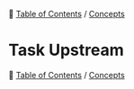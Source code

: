 🔖 [Table of Contents](../README.md) / [Concepts](README.md)

# Task Upstream

🔖 [Table of Contents](../README.md) / [Concepts](README.md)
